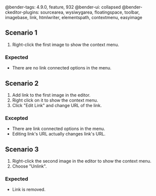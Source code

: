 @bender-tags: 4.9.0, feature, 932
@bender-ui: collapsed
@bender-ckeditor-plugins: sourcearea, wysiwygarea, floatingspace, toolbar, imagebase, link, htmlwriter, elementspath, contextmenu, easyimage

## Scenario 1

1. Right-click the first image to show the context menu.

### Expected

* There are no link connected options in the menu.

## Scenario 2

1. Add link to the first image in the editor.
2. Right click on it to show the context menu.
3. Click "Edit Link" and change URL of the link.

### Excepted

* There are link connected options in the menu.
* Editing link's URL actually changes link's URL.

## Scenario 3

1. Right-click the second image in the editor to show the context menu.
2. Choose "Unlink".

### Expected

* Link is removed.
